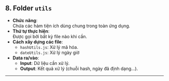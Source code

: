 
## 8. **Folder `utils`**
- **Chức năng**:  
  Chứa các hàm tiện ích dùng chung trong toàn ứng dụng.
- **Thứ tự thực hiện**:  
  Được gọi bởi bất kỳ file nào khi cần.  
- **Cách xây dựng các file**:  
  - `hashUtils.js`: Xử lý mã hóa.  
  - `dateUtils.js`: Xử lý ngày giờ
- **Data ra/vào**:  
  - **Input**: Dữ liệu cần xử lý.  
  - **Output**: Kết quả xử lý (chuỗi hash, ngày đã định dạng...).

---